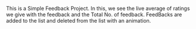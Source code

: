 This is a Simple Feedback Project. In this, we see the live average of ratings we give with the feedback and the Total No. of feedback. FeedBacks are added to the list and deleted from the list with an animation.
